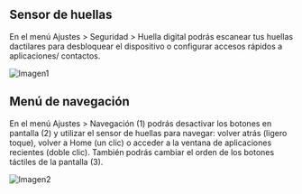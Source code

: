 ## Sensor de huellas

En el menú Ajustes > Seguridad > Huella digital podrás escanear tus huellas dactilares para desbloquear el dispositivo o configurar accesos rápidos a aplicaciones/ contactos.

![Imagen1](http://static.energysistem.com/images/manuals/42436/58d2ad6111d4c.jpg)

## Menú de navegación

En el menú Ajustes > Navegación (1) podrás desactivar los botones en pantalla (2) y utilizar el sensor de huellas para navegar: volver atrás (ligero toque), volver a Home (un clic) o acceder a la ventana de aplicaciones recientes (doble clic). También podrás cambiar el orden de los botones táctiles de la pantalla (3).

![Imagen2](http://static.energysistem.com/images/manuals/42436/58d2ad742a8b4.jpg)

